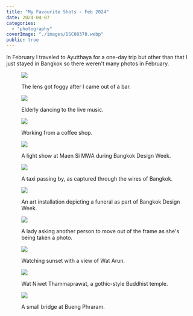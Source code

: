 ```yaml
---
title: "My Favourite Shots - Feb 2024"
date: 2024-04-07
categories:
  - "photography"
coverImage: "./images/DSC00370.webp"
public: true
---
```


In February I traveled to Ayutthaya for a one-day trip but other than that I just stayed in Bangkok so there weren't many photos in February.

<!--more-->

<figure>

![](./images/DSC00320.webp)
<figcaption>
The lens got foggy after I came out of a bar.
</figcaption>
</figure>

<figure>

![](./images/DSC00106.webp)
<figcaption>
Elderly dancing to the live music.
</figcaption>
</figure>

<figure>

![](./images/DSCF1666.webp)
<figcaption>
Working from a coffee shop.
</figcaption>
</figure>

<figure>

![](./images/DSCF1710.webp)
<figcaption>
A light show at Maen Si MWA during Bangkok Design Week.
</figcaption>
</figure>

<figure>

![](./images/DSCF1732.webp)
<figcaption>
A taxi passing by, as captured through the wires of Bangkok.
</figcaption>
</figure>

<figure>

![](./images/DSCF1740.webp)
<figcaption>
An art installation depicting a funeral as part of Bangkok Design Week.
</figcaption>
</figure>

<figure>

![](./images/DSCF1752.webp)
<figcaption>
A lady asking another person to move out of the frame as she's being taken a photo.
</figcaption>
</figure>

<figure>

![](./images/DSCF2017.webp)
<figcaption>
Watching sunset with a view of Wat Arun.
</figcaption>
</figure>

<figure>

![](./images/DSCF2075.webp)
<figcaption>
Wat Niwet Thammaprawat, a gothic-style Buddhist temple.
</figcaption>
</figure>

<figure>

![](./images/DSCF2098.webp)
<figcaption>
A small bridge at Bueng Phraram.
</figcaption>
</figure>
